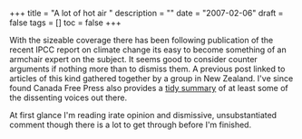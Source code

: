 +++
title = "A lot of hot air "
description = ""
date = "2007-02-06"
draft = false
tags = []
toc = false
+++

With the sizeable coverage there has been following publication of the recent IPCC report on climate change its easy to become something of an armchair expert on the subject. It seems good to consider counter arguments if nothing more than to dismiss them. A previous post linked to articles of this kind gathered together by a group in New Zealand. I've since found Canada Free Press also provides a [tidy summary](https://canadafreepress.com/2007/cover031307.htm) of at least some of the dissenting voices out there. 

At first glance I'm reading irate opinion and dismissive, unsubstantiated comment though there is a lot to get through before I'm finished.